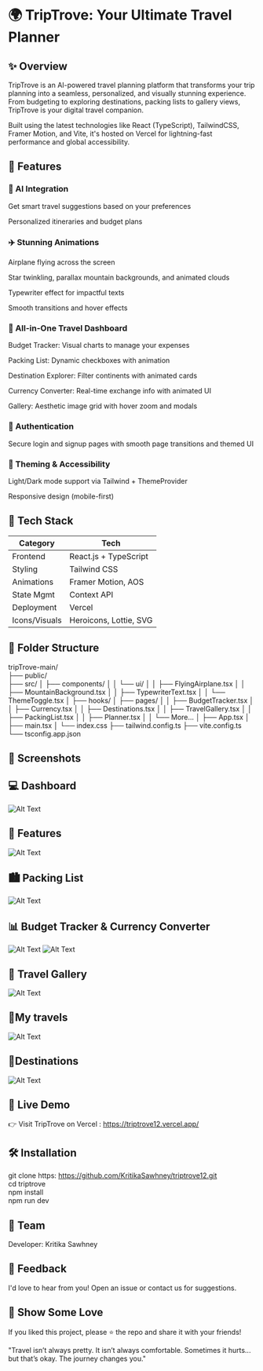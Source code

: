 # 🌍 TripTrove: Your Ultimate Travel Planner

## ✨ Overview

TripTrove is an AI-powered travel planning platform that transforms your trip planning into a seamless, personalized, and visually stunning experience. From budgeting to exploring destinations, packing lists to gallery views, TripTrove is your digital travel companion.

Built using the latest technologies like React (TypeScript), TailwindCSS, Framer Motion, and Vite, it's hosted on Vercel for lightning-fast performance and global accessibility.

## 🎯 Features

### 🧠 AI Integration

Get smart travel suggestions based on your preferences

Personalized itineraries and budget plans

### ✈️ Stunning Animations

Airplane flying across the screen

Star twinkling, parallax mountain backgrounds, and animated clouds

Typewriter effect for impactful texts

Smooth transitions and hover effects

### 🧳 All-in-One Travel Dashboard

Budget Tracker: Visual charts to manage your expenses

Packing List: Dynamic checkboxes with animation

Destination Explorer: Filter continents with animated cards

Currency Converter: Real-time exchange info with animated UI

Gallery: Aesthetic image grid with hover zoom and modals

### 🔐 Authentication

Secure login and signup pages with smooth page transitions and themed UI

### 🌙 Theming & Accessibility

Light/Dark mode support via Tailwind + ThemeProvider

Responsive design (mobile-first)

## 🔧 Tech Stack

| Category                   | Tech                                      | 
|-----------------------------|---------------------------------------------------|
| Frontend                     | React.js + TypeScript                     
| Styling                      | Tailwind CSS                      
| Animations                   | Framer Motion, AOS                                 
| State Mgmt                   | Context API                        
| Deployment                   | Vercel                          
| Icons/Visuals                | Heroicons, Lottie, SVG                                  


## 📁 Folder Structure

tripTrove-main/ <br>
├── public/ <br>
├── src/
│   ├── components/
│   │   └── ui/
│   │       ├── FlyingAirplane.tsx
│   │       ├── MountainBackground.tsx
│   │       ├── TypewriterText.tsx
│   │       └── ThemeToggle.tsx
│   ├── hooks/
│   ├── pages/
│   │   ├── BudgetTracker.tsx
│   │   ├── Currency.tsx
│   │   ├── Destinations.tsx
│   │   ├── TravelGallery.tsx
│   │   ├── PackingList.tsx
│   │   ├── Planner.tsx
│   │   └── More...
│   ├── App.tsx
│   ├── main.tsx
│   └── index.css
├── tailwind.config.ts
├── vite.config.ts
└── tsconfig.app.json

## 📸 Screenshots

## 💻 Dashboard
![Alt Text](./images%20for%20readme/dashboard.png)




## 🌄 Features
![Alt Text](./images%20for%20readme/features_page.png)




## 🏙️ Packing List
![Alt Text](./images%20for%20readme/packing_list.png)



## 📊 Budget Tracker & Currency Converter
![Alt Text](./images%20for%20readme/currency_convertor.png)
![Alt Text](./images%20for%20readme/budget_tracker.png)


## 📸 Travel Gallery
![Alt Text](./images%20for%20readme/travel_gallery.png)

## 🌄My travels
![Alt Text](./images%20for%20readme/my_travels.png)


## 🌟Destinations 
![Alt Text](./images%20for%20readme/destinations.png)
## 🚀 Live Demo

👉 Visit TripTrove on Vercel : https://triptrove12.vercel.app/

## 🛠️ Installation

git clone https: https://github.com/KritikaSawhney/triptrove12.git <br>
cd triptrove <br>
npm install <br>
npm run dev <br>

## 🤝 Team

Developer: Kritika Sawhney


## 💬 Feedback

I'd love to hear from you! Open an issue or contact us for suggestions.

## 📢 Show Some Love

If you liked this project, please ⭐ the repo and share it with your friends! <br>

"Travel isn’t always pretty. It isn’t always comfortable. Sometimes it hurts... but that’s okay. The journey changes you."

